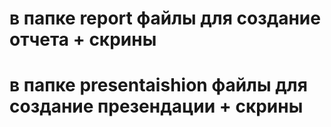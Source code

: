 # в папке report файлы для создание отчета + скрины

# в папке presentaishion файлы для создание презендации + скрины
